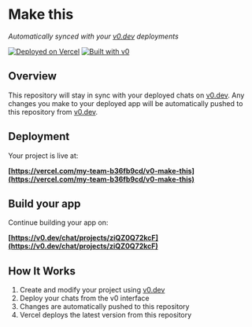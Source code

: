 # Make this

*Automatically synced with your [v0.dev](https://v0.dev) deployments*

[![Deployed on Vercel](https://img.shields.io/badge/Deployed%20on-Vercel-black?style=for-the-badge&logo=vercel)](https://vercel.com/my-team-b36fb9cd/v0-make-this)
[![Built with v0](https://img.shields.io/badge/Built%20with-v0.dev-black?style=for-the-badge)](https://v0.dev/chat/projects/ziQZ0Q72kcF)

## Overview

This repository will stay in sync with your deployed chats on [v0.dev](https://v0.dev).
Any changes you make to your deployed app will be automatically pushed to this repository from [v0.dev](https://v0.dev).

## Deployment

Your project is live at:

**[https://vercel.com/my-team-b36fb9cd/v0-make-this](https://vercel.com/my-team-b36fb9cd/v0-make-this)**

## Build your app

Continue building your app on:

**[https://v0.dev/chat/projects/ziQZ0Q72kcF](https://v0.dev/chat/projects/ziQZ0Q72kcF)**

## How It Works

1. Create and modify your project using [v0.dev](https://v0.dev)
2. Deploy your chats from the v0 interface
3. Changes are automatically pushed to this repository
4. Vercel deploys the latest version from this repository
